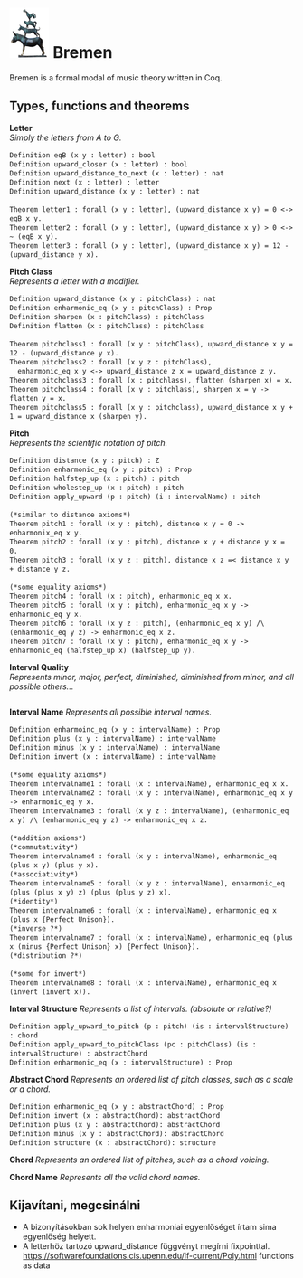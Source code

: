 # <img src="bremen.png" alt="the town musicians of bremen" width="70"/> Bremen
Bremen is a formal modal of music theory written in Coq.  

## Types, functions and theorems
**Letter**  
*Simply the letters from A to G.*
```Coq
Definition eqB (x y : letter) : bool
Definition upward_closer (x : letter) : bool
Definition upward_distance_to_next (x : letter) : nat
Definition next (x : letter) : letter
Definition upward_distance (x y : letter) : nat

Theorem letter1 : forall (x y : letter), (upward_distance x y) = 0 <-> eqB x y.
Theorem letter2 : forall (x y : letter), (upward_distance x y) > 0 <-> ~ (eqB x y).
Theorem letter3 : forall (x y : letter), (upward_distance x y) = 12 - (upward_distance y x).
```

**Pitch Class**  
*Represents a letter with a modifier.*
```Coq
Definition upward_distance (x y : pitchClass) : nat
Definition enharmonic_eq (x y : pitchClass) : Prop
Definition sharpen (x : pitchClass) : pitchClass
Definition flatten (x : pitchClass) : pitchClass

Theorem pitchclass1 : forall (x y : pitchClass), upward_distance x y = 12 - (upward_distance y x).
Theorem pitchclass2 : forall (x y z : pitchClass),
  enharmonic_eq x y <-> upward_distance z x = upward_distance z y.
Theorem pitchclass3 : forall (x : pitchlass), flatten (sharpen x) = x.
Theorem pitchclass4 : forall (x y : pitchlass), sharpen x = y -> flatten y = x.
Theorem pitchclass5 : forall (x y : pitchclass), upward_distance x y + 1 = upward_distance x (sharpen y).

```

**Pitch**  
*Represents the scientific notation of pitch.*  
```Coq
Definition distance (x y : pitch) : Z
Definition enharmonic_eq (x y : pitch) : Prop
Definition halfstep_up (x : pitch) : pitch
Definition wholestep_up (x : pitch) : pitch
Definition apply_upward (p : pitch) (i : intervalName) : pitch

(*similar to distance axioms*)
Theorem pitch1 : forall (x y : pitch), distance x y = 0 -> enharmonix_eq x y.
Theorem pitch2 : forall (x y : pitch), distance x y + distance y x = 0.
Theorem pitch3 : forall (x y z : pitch), distance x z =< distance x y + distance y z.

(*some equality axioms*)
Theorem pitch4 : forall (x : pitch), enharmonic_eq x x.
Theorem pitch5 : forall (x y : pitch), enharmonic_eq x y -> enharmonic_eq y x.
Theorem pitch6 : forall (x y z : pitch), (enharmonic_eq x y) /\ (enharmonic_eq y z) -> enharmonic_eq x z.
Theorem pitch7 : forall (x y : pitch), enharmonic_eq x y -> enharmonic_eq (halfstep_up x) (halfstep_up y).
```

**Interval Quality**  
*Represents minor, major, perfect, diminished, diminished from minor, and all possible others...*  
```Coq
```

**Interval Name**
*Represents all possible interval names.*  
```Coq
Definition enharmoinc_eq (x y : intervalName) : Prop
Definition plus (x y : intervalName) : intervalName
Definition minus (x y : intervalName) : intervalName
Definition invert (x : intervalName) : intervalName

(*some equality axioms*)
Theorem intervalname1 : forall (x : intervalName), enharmonic_eq x x.
Theorem intervalname2 : forall (x y : intervalName), enharmonic_eq x y -> enharmonic_eq y x.
Theorem intervalname3 : forall (x y z : intervalName), (enharmonic_eq x y) /\ (enharmonic_eq y z) -> enharmonic_eq x z.

(*addition axioms*)
(*commutativity*)
Theorem intervalname4 : forall (x y : intervalName), enharmonic_eq (plus x y) (plus y x).
(*associativity*)
Theorem intervalname5 : forall (x y z : intervalName), enharmonic_eq (plus (plus x y) z) (plus (plus y z) x).
(*identity*)
Theorem intervalname6 : forall (x : intervalName), enharmonic_eq x (plus x {Perfect Unison}).
(*inverse ?*)
Theorem intervalname7 : forall (x : intervalName), enharmonic_eq (plus x (minus {Perfect Unison} x) {Perfect Unison}).
(*distribution ?*)

(*some for invert*)
Theorem intervalname8 : forall (x : intervalName), enharmonic_eq x (invert (invert x)).
```
**Interval Structure**
*Represents a list of intervals. (absolute or relative?)*
```Coq
Definition apply_upward_to_pitch (p : pitch) (is : intervalStructure) : chord
Definition apply_upward_to_pitchClass (pc : pitchClass) (is : intervalStructure) : abstractChord
Definition enharmonic_eq (x : intervalStructure) : Prop
```

**Abstract Chord**
*Represents an ordered list of pitch classes, such as a scale or a chord.*  
```Coq
Definition enharmonic_eq (x y : abstractChord) : Prop
Definition invert (x : abstractChord): abstractChord
Definition plus (x y : abstractChord): abstractChord
Definition minus (x y : abstractChord): abstractChord
Definition structure (x : abstractChord): structure
```

**Chord**
*Represents an ordered list of pitches, such as a chord voicing.*  

**Chord Name**
*Represents all the valid chord names.*  



## Kijavítani, megcsinálni
- A bizonyításokban sok helyen enharmoniai egyenlőséget írtam sima egyenlőség helyett.  
- A letterhöz tartozó upward_distance függvényt megírni fixpointtal.
https://softwarefoundations.cis.upenn.edu/lf-current/Poly.html functions as data